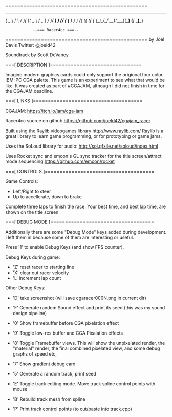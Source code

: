 ================================================
  
   ____   __    ___  ____  ____   ___   ___  ___ 
  (  _ \ / _\  / __)(  __)(  _ \ / _ \ / __)/ __)
   )   //    \( (__  ) _)  )   /(__  (( (__( (__ 
  (__\_)\_/\_/ \___)(____)(__\_)  (__/ \___)\___)

                --=== Racer4cc ===--

================================================
by Joel Davis 
Twitter: @joeld42

Soundtrack by Scott DeVaney

===[ DESCRIPTION ]===============================

Imagine modern graphics cards could only support 
the origional four color IBM-PC CGA palette. This
game is an experiment to see what that would be 
like. It was created as part of #CGAJAM, although
I did not finish in time for the CGAJAM deadline.

===[ LINKS ]=====================================

CGAJAM:
https://itch.io/jam/cga-jam

Racer4cc source on github
https://github.com/joeld42/cgajam_racer

Built using the Raylib videogames library
http://www.raylib.com/
Raylib is a great library to learn game programming, or
for prototyping or game jams.

Uses the SoLoud library for audio:
http://sol.gfxile.net/soloud/index.html

Uses Rocket sync and emoon's GL sync tracker for the 
title screen/attract mode sequencing
https://github.com/emoon/rocket

===[ CONTROLS ]=====================================

Game Controls:
- Left/Right to steer
- Up to accellerate, down to brake

Complete three laps to finish the race. Your best
time, and best lap time, are shown on the title screen.

===[ DEBUG MODE ]===================================

Additionally there are some "Debug Mode" keys added
during development. I left them in because some of
them are interesting or useful. 

Press '1' to enable Debug Keys (and show FPS counter).

Debug Keys during game:
- 'Z' reset racer to starting line
- 'X' clear out racer velocity
- 'L' increment lap count

Other Debug Keys:
- 'D' take screenshot (will save cgaracer000N.png in current dir)
- 'F' Generate random Sound effect and print its seed (this was my sound design pipeline)

- '0' Show framebuffer before CGA pixelation effect
- '9' Toggle low-res buffer and CGA Pixalation effects
- '8' Toggle Framebuffer views. This will show the unpixelated render, the "material" render,
      the final combined pixelated view, and some debug graphs of speed etc,
- '7' Show gradient debug card
- '5' Generate a random track, print seed

- 'E' Toggle track editing mode. Move track spline control points with mouse
- 'B' Rebuild track mesh from spline
- 'P' Print track control points (to cut/paste into track.cpp)



